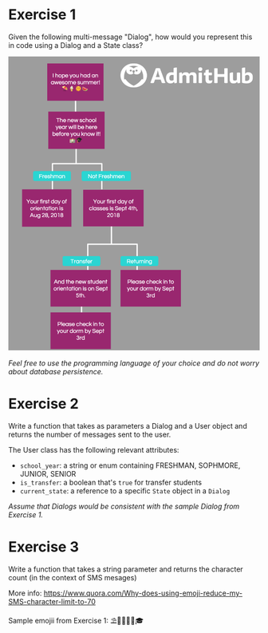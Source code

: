 # Exercise 1

Given the following multi-message "Dialog", how would you represent this in code using a Dialog and a State class?

![Sample Dialog](SampleDialog.png "Image of Sample Dialog")

_Feel free to use the programming language of your choice and do not worry about database persistence._

# Exercise 2

Write a function that takes as parameters a Dialog and a User object and returns the number of messages sent to the user.

The User class has the following relevant attributes:

 - `school_year`: a string or enum containing FRESHMAN, SOPHMORE, JUNIOR, SENIOR
 - `is_transfer`: a boolean that's `true` for transfer students
 - `current_state`: a reference to a specific `State` object in a `Dialog`

_Assume that Dialogs would be consistent with the sample Dialog from Exercise 1._

# Exercise 3

Write a function that takes a string parameter and returns the character count (in the context of SMS mesages)

More info: https://www.quora.com/Why-does-using-emoji-reduce-my-SMS-character-limit-to-70

Sample emojii from Exercise 1: ⛱🍦🌞🍉🏫🎓